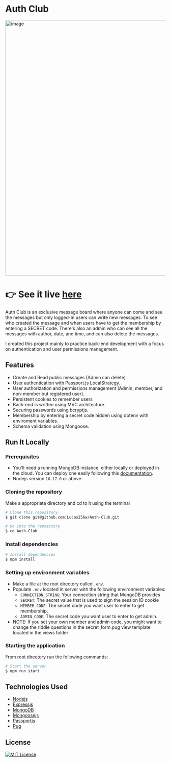 # Auth Club

<img width="800" alt="image" src="https://github.com/Lucas256w/Auth-Club/assets/112456075/54421c58-c2a7-4d90-94ca-abcfacf9d1cf">

# **:point_right: See it live [here](https://auth-club.up.railway.app/)**

Auth Club is an exclusive message board where anyone can come and see the messages but only logged-in users can write new messages. To see who created the message and when users have to get the membership by entering a SECRET code. There's also an admin who can see all the messages with author, date, and time, and can also delete the messages.

I created this project mainly to practice back-end development with a focus on authentication and user permissions management.

## Features

- Create and Read public messages (Admin can delete)
- User authentication with Passport.js LocalStrategy.
- User authorization and permissions management (Admin, member, and non-member but registered user).
- Persistent cookies to remember users
- Back-end is written using MVC architecture.
- Securing passwords using bcryptjs.
- Membership by entering a secret code hidden using dotenv with enviroment variables.
- Schema validation using Mongoose.

## Run It Locally

### Prerequisites

- You'll need a running MongoDB instance, either locally or deployed in the cloud. You can deploy one easily following this [documentation](https://www.mongodb.com/docs/atlas/getting-started/).
- Nodejs version `16.17.0` or above.

### Cloning the repository

Make a appropriate directory and cd to it using the terminal

```bash
# Clone this repository
$ git clone git@github.com:Lucas256w/Auth-Club.git

# Go into the repository
$ cd Auth-Club
```

### Install dependencies

```bash
# Install dependencies
$ npm install
```

### Setting up environment variables

- Make a file at the root directory called `.env`.
- Populate `.env` located in server with the following environment variables:
  - `CONNECTION_STRING`: Your connection string that MongoDB provides
  - `SECRET`: The secret value that is used to sign the session ID cookie
  - `MEMBER_CODE`: The secret code you want user to enter to get membership.
  - `ADMIN_CODE`: The secret code you want user to enter to get admin.
- NOTE: If you set your own member and admin code, you might want to change the riddle questions in the secret_form.pug view template located in the views folder

### Starting the application

From root directory run the following commands:

```bash
# Start the server
$ npm run start

```

## Technologies Used

- [Nodejs](https://nodejs.org/)
- [Expressjs](https://expressjs.com/)
- [MongoDB](https://www.mongodb.com/)
- [Mongoosejs](https://mongoosejs.com/)
- [Passportjs](https://www.passportjs.org/)
- [Pug](https://pugjs.org/api/getting-started.html)

## License

<a href="https://github.com/Lucas256w/Auth-Club/blob/main/LICENSE">
    <img src="https://img.shields.io/badge/license-MIT-blue.svg?style=flat-square" alt="MIT License">
</a>
